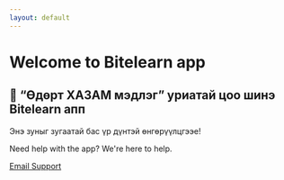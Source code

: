 ```yaml
---
layout: default
---
```

# Welcome to Bitelearn app

## 🤩 “Өдөрт ХАЗАМ мэдлэг” уриатай цоо шинэ Bitelearn апп

Энэ зуныг зугаатай бас үр дүнтэй өнгөрүүлцгээе!





Need help with the app? We're here to help.

<a href="mailto:support@bitelearn.mn" class="btn">Email Support</a>